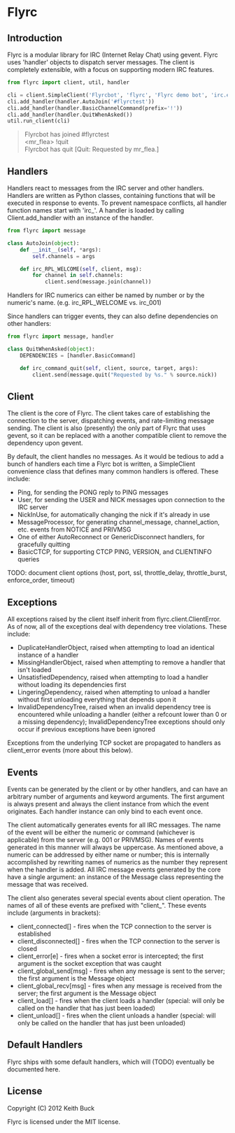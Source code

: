 # Flyrc

## Introduction

Flyrc is a modular library for IRC (Internet Relay Chat) using gevent.  Flyrc uses 'handler' objects to dispatch server messages.  The client is completely extensible, with a focus on supporting modern IRC features.

```python
from flyrc import client, util, handler

cli = client.SimpleClient('Flyrcbot', 'flyrc', 'Flyrc demo bot', 'irc.esper.net', 6697, ssl=True)
cli.add_handler(handler.AutoJoin('#flyrctest'))
cli.add_handler(handler.BasicChannelCommand(prefix='!'))
cli.add_handler(handler.QuitWhenAsked())
util.run_client(cli)
```

> Flyrcbot has joined #flyrctest<br />
> &lt;mr_flea&gt; !quit<br />
> Flyrcbot has quit [Quit: Requested by mr_flea.]

## Handlers

Handlers react to messages from the IRC server and other handlers.  Handlers are written as Python classes, containing functions that will be executed in response to events.  To prevent namespace conflicts, all handler function names start with 'irc_'.  A handler is loaded by calling Client.add_handler with an instance of the handler.

```python
from flyrc import message

class AutoJoin(object):
	def __init__(self, *args):
		self.channels = args

	def irc_RPL_WELCOME(self, client, msg):
		for channel in self.channels:
			client.send(message.join(channel))
```

Handlers for IRC numerics can either be named by number or by the numeric's name.  (e.g. irc_RPL_WELCOME vs. irc_001)

Since handlers can trigger events, they can also define dependencies on other handlers:

```python
from flyrc import message, handler

class QuitWhenAsked(object):
	DEPENDENCIES = [handler.BasicCommand]

	def irc_command_quit(self, client, source, target, args):
		client.send(message.quit("Requested by %s." % source.nick))
```

## Client

The client is the core of Flyrc.  The client takes care of establishing the connection to the server, dispatching events, and rate-limiting message sending.  The client is also (presently) the only part of Flyrc that uses gevent, so it can be replaced with a another compatible client to remove the dependency upon gevent.

By default, the client handles no messages.  As it would be tedious to add a bunch of handlers each time a Flyrc bot is written, a SimpleClient convenience class that defines many common handlers is offered.  These include:
 * Ping, for sending the PONG reply to PING messages
 * User, for sending the USER and NICK messages upon connection to the IRC server
 * NickInUse, for automatically changing the nick if it's already in use
 * MessageProcessor, for generating channel_message, channel_action, etc. events from NOTICE and PRIVMSG
 * One of either AutoReconnect or GenericDisconnect handlers, for gracefully quitting
 * BasicCTCP, for supporting CTCP PING, VERSION, and CLIENTINFO queries

TODO: document client options (host, port, ssl, throttle_delay, throttle_burst, enforce_order, timeout)

## Exceptions

All exceptions raised by the client itself inherit from flyrc.client.ClientError.  As of now, all of the exceptions deal with dependency tree violations.  These include:
 * DuplicateHandlerObject, raised when attempting to load an identical instance of a handler
 * MissingHandlerObject, raised when attempting to remove a handler that isn't loaded
 * UnsatisfiedDependency, raised when attempting to load a handler without loading its dependencies first
 * LingeringDependency, raised when attempting to unload a handler without first unloading everything that depends upon it
 * InvalidDependencyTree, raised when an invalid dependency tree is encountered while unloading a handler (either a refcount lower than 0 or a missing dependency); InvalidDependencyTree exceptions should only occur if previous exceptions have been ignored

Exceptions from the underlying TCP socket are propagated to handlers as client_error events (more about this below).

## Events

Events can be generated by the client or by other handlers, and can have an arbitrary number of arguments and keyword arguments.  The first argument is always present and always the client instance from which the event originates.  Each handler instance can only bind to each event once.

The client automatically generates events for all IRC messages.  The name of the event will be either the numeric or command (whichever is applicable) from the server (e.g. 001 or PRIVMSG).  Names of events generated in this manner will always be uppercase.  As mentioned above, a numeric can be addressed by either name or number; this is internally accomplished by rewriting names of numerics as the number they represent when the handler is added.  All IRC message events generated by the core have a single argument: an instance of the Message class representing the message that was received.

The client also generates several special events about client operation.  The names of all of these events are prefixed with "client_".  These events include (arguments in brackets):
 * client_connected[] - fires when the TCP connection to the server is established
 * client_disconnected[] - fires when the TCP connection to the server is closed
 * client_error[e] - fires when a socket error is intercepted; the first argument is the socket exception that was caught
 * client_global_send[msg] - fires when any message is sent to the server; the first argument is the Message object
 * client_global_recv[msg] - fires when any message is received from the server; the first argument is the Message object
 * client_load[] - fires when the client loads a handler (special: will only be called on the handler that has just been loaded)
 * client_unload[] - fires when the client unloads a handler (special: will only be called on the handler that has just been unloaded)

## Default Handlers

Flyrc ships with some default handlers, which will (TODO) eventually be documented here.

## License

Copyright (C) 2012 Keith Buck

Flyrc is licensed under the MIT license.
